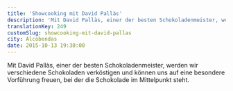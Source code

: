 ```yaml
---
title: 'Showcooking mit David Pallàs'
description: 'Mit David Pallàs, einer der besten Schokoladenmeister, werden wir verschiedene Schokoladen verköstigen und können uns auf eine besondere Vorführung freuen, bei der die Schokolade im Mittelpunkt steht.'
translationKey: 249
customSlug: showcooking-mit-david-pallas
city: Alcobendas
date: 2015-10-13 19:30:00
---
```


Mit David Pallàs, einer der besten Schokoladenmeister, werden wir verschiedene Schokoladen verköstigen und können uns auf eine besondere Vorführung freuen, bei der die Schokolade im Mittelpunkt steht.

